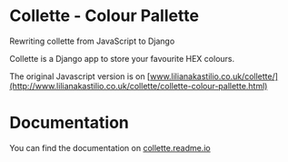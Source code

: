 Collette - Colour Pallette
========

Rewriting collette from JavaScript to Django

Collette is a Django app to store your favourite HEX colours.

The original Javascript version is on  [www.lilianakastilio.co.uk/collette/](http://www.lilianakastilio.co.uk/collette/collette-colour-pallette.html)



Documentation
==============
You can find the documentation on [collette.readme.io](http://collette.readme.io/v1.0/docs)
